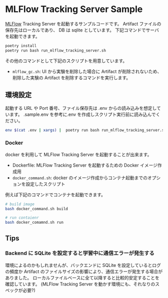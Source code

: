 # MLFlow Tracking Server Sample

[MLFlow][mlflow] Tracking Server を起動するサンプルコードです。
Artifact ファイルの保存先はローカルであり、 DB は sqlite としています。
下記コマンドでサーバを起動できます。

```sh
poetry install
poetry run bash run_mlflow_tracking_server.sh
```

その他のコマンドとして下記のスクリプトを用意しています。

- `mlflow_gc.sh`:
  UI から実験を削除した場合に Artifact が削除されないため、
  削除した実験の Artifact を削除するコマンドを実行します。

[mlflow]: https://mlflow.org/

## 環境設定

起動する URL や Port 番号、ファイル保存先は .env からの読み込みを想定しています。
.sample.env を参考に.env を作成しスクリプト実行前に読み込んでください。

```sh
env $(cat .env | xargs) |  poetry run bash run_mlflow_tracking_server.sh
```

### Docker

docker を利用して MLFlow Tracking Server を起動することが出来ます。

- Dockerfile: MLFlow Tracking Server を起動するための Docker イメージ作成用
- `docker_command.sh`: docker のイメージ作成からコンテナ起動までのオプションを設定したスクリプト

例えば下記のコマンドでコンテナを起動できます。

```sh
# build image
bash docker_command.sh build

# run contaienr
bash docker_comamnd.sh run
```

## Tips

### Backend に SQLite を設定すると学習中に通信エラーが発生する

環境によるのかもしれませんが、バックエンドに SQLite を設定しているとログの頻度か Artifact のファイルサイズの影響により、通信エラーが発生する場合がありました。
ローカルファイルベースに全て以降すると比較的安定することを確認しています。
(MLFlow Tracking Server を動かす環境にも、それなりのスペックが必要?)
